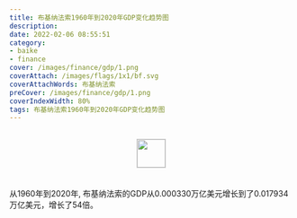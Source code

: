 ```yaml
---
title: 布基纳法索1960年到2020年GDP变化趋势图
description: 
date: 2022-02-06 08:55:51
category:
- baike
- finance
cover: /images/finance/gdp/1.png
coverAttach: /images/flags/1x1/bf.svg
coverAttachWords: 布基纳法索
preCover: /images/finance/gdp/1.png
coverIndexWidth: 80%
tags: 布基纳法索1960年到2020年GDP变化趋势图
---
```




<script src="/assets/js/charts/chart.js"></script>

<div style="text-align: center; margin: 30px 0; ">
    <img src="/images/flags/1x1/bf.svg" style="width: 50px; border: 1px solid #cccccc; ">
</div>

<div style="width: 98%; margin: 0 0 35px 0; ">
    <canvas id="myChart"></canvas>
</div>

<div>
<p class="paragraph">从1960年到2020年, 布基纳法索的GDP从0.000330万亿美元增长到了0.017934万亿美元，增长了54倍。</p>
</div>

<script>

    const dataGdp = {
        labels: [1960, 1961, 1962, 1963, 1964, 1965, 1966, 1967, 1968, 1969, 1970, 1971, 1972, 1973, 1974, 1975, 1976, 1977, 1978, 1979, 1980, 1981, 1982, 1983, 1984, 1985, 1986, 1987, 1988, 1989, 1990, 1991, 1992, 1993, 1994, 1995, 1996, 1997, 1998, 1999, 2000, 2001, 2002, 2003, 2004, 2005, 2006, 2007, 2008, 2009, 2010, 2011, 2012, 2013, 2014, 2015, 2016, 2017, 2018, 2019, 2020],
        datasets: [{
            label: '(万亿美元)  •  即刻编程  •  cn.hongkezhang.com',
            backgroundColor: 'rgb(0 0 128)',
            borderColor: 'rgb(0 0 128)',
            data: [0.000330, 0.000350, 0.000380, 0.000394, 0.000410, 0.000423, 0.000434, 0.000451, 0.000460, 0.000478, 0.000458, 0.000482, 0.000579, 0.000675, 0.000751, 0.000940, 0.000977, 0.001131, 0.001476, 0.001748, 0.001929, 0.001776, 0.001754, 0.001600, 0.001460, 0.001552, 0.002036, 0.002370, 0.002616, 0.002616, 0.003101, 0.003135, 0.003357, 0.003200, 0.001895, 0.002380, 0.002587, 0.002448, 0.002805, 0.003390, 0.002968, 0.003190, 0.003622, 0.004741, 0.005452, 0.006146, 0.006547, 0.007626, 0.009451, 0.009451, 0.010110, 0.012080, 0.012561, 0.013444, 0.013943, 0.011832, 0.012833, 0.014107, 0.015890, 0.016178, 0.017934],
            barPercentage: 0.3
        }]
    };

    const config = {
        type: 'line',
        data: dataGdp,
        options: {
            series: [
                {
                    barWidth: '20%'
                }
            ]
        }
    };

    const myChart = new Chart(
        document.getElementById('myChart'),
        config
    );
</script>
